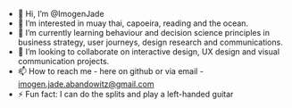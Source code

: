 - 👋 Hi, I’m @ImogenJade
- 👀 I’m interested in muay thai, capoeira, reading and the ocean. 
- 🌱 I’m currently learning behaviour and decision science principles in business strategy, user journeys, design research and communications. 
- 💞️ I’m looking to collaborate on interactive design, UX design and visual communication projects. 
- 📫 How to reach me - here on github or via email - imogen.jade.abandowitz@gmail.com
- ⚡ Fun fact: I can do the splits and play a left-handed guitar 

<!---
ImogenJade/ImogenJade is a ✨ special ✨ repository because its `README.md` (this file) appears on your GitHub profile.
You can click the Preview link to take a look at your changes.
--->
